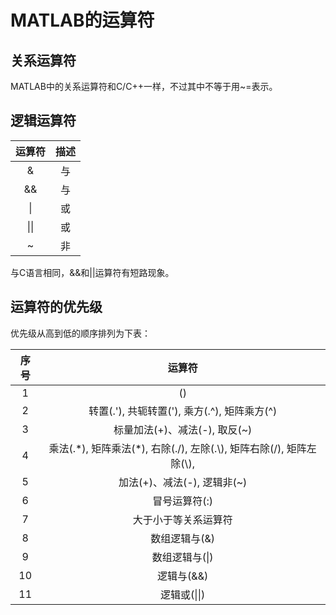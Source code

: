 # MATLAB的运算符
## 关系运算符

MATLAB中的关系运算符和C/C++一样，不过其中不等于用~=表示。

## 逻辑运算符

| 运算符 | 描述 |
| :---: | :---: |
| & | 与 |
| && | 与 |
| \| | 或 |
| \|\| | 或 |
| ~ | 非 |

与C语言相同，&&和\|\|运算符有短路现象。

## 运算符的优先级
优先级从高到低的顺序排列为下表：

| 序号 | 运算符 |
| :---: | :---: |
| 1 | () |
| 2 | 转置(.'), 共轭转置('), 乘方(.^), 矩阵乘方(^) |
| 3 | 标量加法(+)、减法(-), 取反(~) |
| 4 | 乘法(.\*), 矩阵乘法(\*), 右除(./), 左除(.\\),  矩阵右除(/), 矩阵左除(\\), |
| 5 | 加法(+)、减法(-), 逻辑非(~) |
| 6 | 冒号运算符(:) |
| 7 | 大于小于等关系运算符 |
| 8 | 数组逻辑与(&) |
| 9 | 数组逻辑与(\|) |
| 10 | 逻辑与(&&) |
| 11 | 逻辑或(\|\|) |


